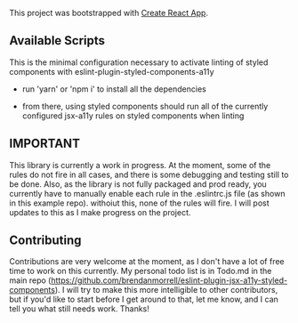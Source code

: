 This project was bootstrapped with [Create React App](https://github.com/facebook/create-react-app).

## Available Scripts

This is the minimal configuration necessary to activate linting of styled components with eslint-plugin-styled-components-a11y

- run 'yarn' or 'npm i' to install all the dependencies

- from there, using styled components should run all of the currently configured jsx-a11y rules on styled components when linting

## IMPORTANT

This library is currently a work in progress. At the moment, some of the rules do not fire in all cases, and there is some debugging and testing still to be done.
Also, as the library is not fully packaged and prod ready, you currently have to manually enable each rule in the .eslintrc.js file (as shown in this example repo). withoiut this, none of the rules will fire. I will post updates to this as I make progress on the project.

## Contributing

Contributions are very welcome at the moment, as I don't have a lot of free time to work on this currently. My personal todo list is in Todo.md in the main repo (https://github.com/brendanmorrell/eslint-plugin-jsx-a11y-styled-components). I will try to make this more intelligible to other contributors, but if you'd like to start before I get around to that, let me know, and I can tell you what still needs work. Thanks!
